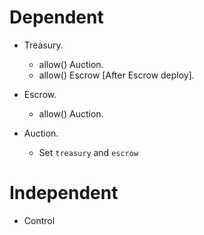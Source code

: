 # Dependent
- Treasury.
    - allow() Auction.
    - allow() Escrow [After Escrow deploy].
- Escrow.
    - allow() Auction.

- Auction.
    - Set `treasury` and `escrow`

# Independent
- Control